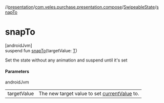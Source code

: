 //[presentation](../../../index.md)/[com.veles.purchase.presentation.compose](../index.md)/[SwipeableState](index.md)/[snapTo](snap-to.md)

# snapTo

[androidJvm]\
suspend fun [snapTo](snap-to.md)(targetValue: [T](index.md))

Set the state without any animation and suspend until it's set

#### Parameters

androidJvm

| | |
|---|---|
| targetValue | The new target value to set [currentValue](current-value.md) to. |
